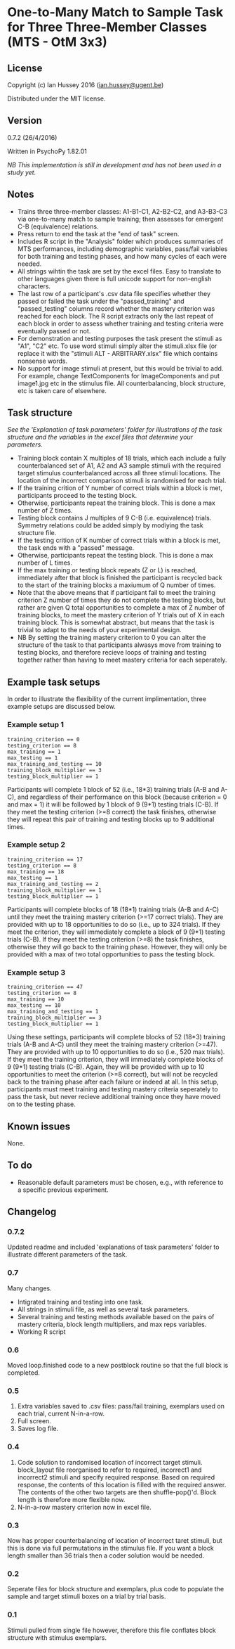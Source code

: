 # One-to-Many Match to Sample Task for Three Three-Member Classes (MTS - OtM 3x3)

## License
Copyright (c) Ian Hussey 2016 (ian.hussey@ugent.be)

Distributed under the MIT license.

## Version
0.7.2 (26/4/2016)

Written in PsychoPy 1.82.01

*NB This implementation is still in development and has not been used in a study yet.* 

## Notes
- Trains three three-member classes: A1-B1-C1, A2-B2-C2, and A3-B3-C3 via one-to-many match to sample training; then assesses for emergent C-B (equivalence) relations.
- Press return to end the task at the "end of task" screen.
- Includes R script in the "Analysis" folder which produces summaries of MTS performances, including demographic variables, pass/fail variables for both training and testing phases, and how many cycles of each were needed.
- All strings wihtin the task are set by the excel files. Easy to translate to other languages given there is full unicode support for non-english characters.
- The last row of a participant's .csv data file specifies whether they passed or failed the task under the "passed_training" and "passed_testing" columns record whether the mastery criterion was reached for each block. The R script extracts only the last repeat of each block in order to assess whether training and testing criteria were eventually passed or not.
- For demonstration and testing purposes the task present the stimuli as "A1", "C2" etc. To use word stimuli simply alter the stimuli.xlsx file (or replace it with the "stimuli ALT - ARBITRARY.xlsx" file which contains nonsense words.
- No support for image stimuli at present, but this would be trivial to add. For example, change TextComponents for ImageComponents and put image1.jpg etc in the stimulus file. All counterbalancing, block structure, etc is taken care of elsewhere.

## Task structure
*See the 'Explanation of task parameters' folder for illustrations of the task structure and the variables in the excel files that determine your parameters.*

- Training block contain X multiples of 18 trials, which each include a fully counterbalanced set of A1, A2 and A3 sample stimuli with the required target stimulus counterbalanced across all three stimuli locations. The location of the incorrect comparison stimuli is randomised for each trial.
- If the training crition of Y number of correct trials within a block is met, participants proceed to the testing block. 
- Otherwise, participants repeat the training block. This is done a max number of Z times.
- Testing block contains J multiples of 9 C-B (i.e. equivalence) trials. Symmetry relations could be added simply by modiying the task structure file.
-  If the testing crition of K number of correct trials within a block is met, the task ends with a "passed" message. 
-  Otherwise, participants repeat the testing block. This is done a max number of L times.
- If the max training or testing block repeats (Z or L) is reached, immediately after that block is finished the participant is recycled back to the start of the training blocks a maxiumum of Q number of times. 
- Note that the above means that if participant fail to meet the training criterion Z number of times they do not complete the testing blocks, but rather are given Q total opportunities to complete a max of Z number of training blocks, to meet the mastery criterion of Y trials out of X in each training block. This is somewhat abstract, but means that the task is trivial to adapt to the needs of your experimental design.
- NB By setting the training mastery criterion to 0 you can alter the structure of the task to that participants alwasys move from training to testing blocks, and therefore recieve loops of training and testing together rather than having to meet mastery criteria for each seperately. 

## Example task setups
In order to illustrate the flexibility of the current implimentation, three example setups are discussed below.

### Example setup 1
	training_criterion == 0
	testing_criterion == 8
	max_training == 1
	max_testing == 1
	max_training_and_testing == 10
	training_block_multiplier == 3
	testing_block_multiplier == 1
Participants will complete 1 block of 52 (i.e., 18\*3) training trials (A-B and A-C), and regardless of their performance on this block (because criterion = 0 and max = 1) it will be followed by 1 block of 9 (9\*1) testing trials (C-B). If they meet the testing criterion (>=8 correct) the task finishes, otherwise they will repeat this pair of training and testing blocks up to 9 additional times.

### Example setup 2
	training_criterion == 17
	testing_criterion == 8
	max_training == 18
	max_testing == 1
	max_training_and_testing == 2
	training_block_multiplier == 1
	testing_block_multiplier == 1
Participants will complete blocks of 18 (18\*1) training trials (A-B and A-C) until they meet the training mastery criterion (>=17 correct trials). They are provided with up to 18 opportunities to do so (i.e., up to 324 trials). If they meet the criterion, they will immediately complete a block of 9 (9\*1) testing trials (C-B). If they meet the testing criterion (>=8) the task finishes, otherwise they will go back to the training phase. However, they will only be provided with a max of two total opportunities to pass the testing block.

### Example setup 3
	training_criterion == 47
	testing_criterion == 8
	max_training == 10
	max_testing == 10
	max_training_and_testing == 1
	training_block_multiplier == 3
	testing_block_multiplier == 1
Using these settings, participants will complete blocks of 52 (18\*3) training trials (A-B and A-C) until they meet the training mastery criterion (>=47). They are provided with up to 10 opportunities to do so (i.e., 520 max trials). If they meet the training criterion, they will immediately complete blocks of 9 (9\*1) testing trials (C-B). Again, they will be provided with up to 10 opportunities to meet the criterion (>=8 correct), but will not be recycled back to the training phase after each failure or indeed at all. In this setup, participants must meet training and testing mastery criteria seperately to pass the task, but never recieve additional training once they have moved on to the testing phase.

## Known issues
None.

## To do
- Reasonable default parameters must be chosen, e.g., with reference to a specific previous experiment.

## Changelog
### 0.7.2
Updated readme and included 'explanations of task parameters' folder to illustrate different parameters of the task.

### 0.7
Many changes. 
- Intigrated training and testing into one task. 
- All strings in stimuli file, as well as several task parameters.
- Several training and testing methods available based on the pairs of mastery criteria, block length multipliers, and max reps variables.
- Working R script

### 0.6
Moved loop.finished code to a new postblock routine so that the full block is completed. 

### 0.5
1. Extra variables saved to .csv files: pass/fail training, exemplars used on each trial, current N-in-a-row.
2. Full screen.
3. Saves log file.

### 0.4
1. Code solution to randomised location of incorrect target stimuli. block_layout file reorganised to refer to required, incorrect1 and incorrect2 stimuli and specify required response. Based on required response, the contents of this location is filled with the required answer. The contents of the other two targets are then shuffle-pop()'d. Block length is therefore more flexible now. 
2. N-in-a-row mastery criterion now in excel file.

### 0.3
Now has proper counterbalancing of location of incorrect taret stimuli, but this is done via full permutations in the stimulus file. If you want a block length smaller than 36 trials then a coder solution would be needed.

### 0.2
Seperate files for block structure and exemplars, plus code to populate the sample and target stimuli boxes on a trial by trial basis.

### 0.1
Stimuli pulled from single file however, therefore this file conflates block structure with stimulus exemplars.